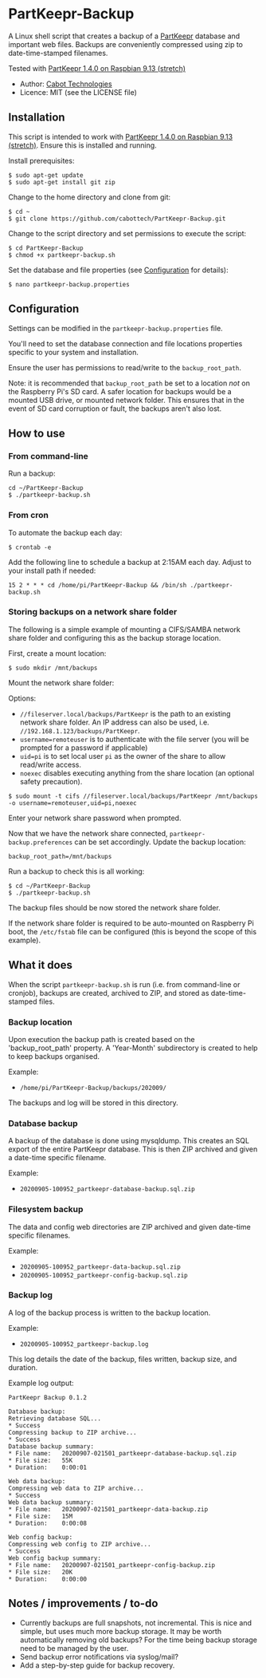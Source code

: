 # PartKeepr-Backup

A Linux shell script that creates a backup of a [PartKeepr](https://github.com/partkeepr/PartKeepr) database and important web files. Backups are conveniently compressed using zip to date-time-stamped filenames.

Tested with [PartKeepr 1.4.0 on Raspbian 9.13 (stretch)](https://wiki.partkeepr.org/wiki/PartKeepr_1.4.0_installation_on_a_Raspberry_Pi)

- Author: [Cabot Technologies](https://cabottechnologies.com)
- Licence: MIT (see the LICENSE file)

## Installation

This script is intended to work with [PartKeepr 1.4.0 on Raspbian 9.13 (stretch)](https://wiki.partkeepr.org/wiki/PartKeepr_1.4.0_installation_on_a_Raspberry_Pi). Ensure this is installed and running.

Install prerequisites:

```
$ sudo apt-get update
$ sudo apt-get install git zip
```

Change to the home directory and clone from git:

```
$ cd ~
$ git clone https://github.com/cabottech/PartKeepr-Backup.git
```

Change to the script directory and set permissions to execute the script:

```
$ cd PartKeepr-Backup
$ chmod +x partkeepr-backup.sh
```

Set the database and file properties (see [Configuration](##Configuration) for details):
```
$ nano partkeepr-backup.properties
```

## Configuration

Settings can be modified in the `partkeepr-backup.properties` file.

You'll need to set the database connection and file locations properties specific to your system and installation.

Ensure the user has permissions to read/write to the `backup_root_path`.

Note: it is recommended that `backup_root_path` be set to a location *not* on the Raspberry Pi's SD card. A safer location for backups would be a mounted USB drive, or mounted network folder. This ensures that in the event of SD card corruption or fault, the backups aren't also lost.

## How to use

### From command-line

Run a backup:
```
cd ~/PartKeepr-Backup
$ ./partkeepr-backup.sh
```

### From cron

To automate the backup each day:

```
$ crontab -e
```

Add the following line to schedule a backup at 2:15AM each day. Adjust to your install path if needed:

```
15 2 * * * cd /home/pi/PartKeepr-Backup && /bin/sh ./partkeepr-backup.sh
```

### Storing backups on a network share folder

The following is a simple example of mounting a CIFS/SAMBA network share folder and configuring this as the backup storage location.

First, create a mount location:
```
$ sudo mkdir /mnt/backups
```

Mount the network share folder:

Options:
- `//fileserver.local/backups/PartKeepr` is the path to an existing network share folder. An IP address can also be used, i.e. `//192.168.1.123/backups/PartKeepr`.
- `username=remoteuser` is to authenticate with the file server (you will be prompted for a password if applicable)
- `uid=pi` is to set local user `pi` as the owner of the share to allow read/write access.
- `noexec` disables executing anything from the share location (an optional safety precaution).
```
$ sudo mount -t cifs //fileserver.local/backups/PartKeepr /mnt/backups -o username=remoteuser,uid=pi,noexec
```

Enter your network share password when prompted.

Now that we have the network share connected, `partkeepr-backup.preferences` can be set accordingly. Update the backup location:
```
backup_root_path=/mnt/backups
```

Run a backup to check this is all working:
```
$ cd ~/PartKeepr-Backup
$ ./partkeepr-backup.sh
```

The backup files should be now stored the network share folder.

If the network share folder is required to be auto-mounted on Raspberry Pi boot, the `/etc/fstab` file can be configured (this is beyond the scope of this example).

## What it does

When the script `partkeepr-backup.sh` is run (i.e. from command-line or cronjob), backups are created, archived to ZIP, and stored as date-time-stamped files.

### Backup location

Upon execution the backup path is created based on the 'backup_root_path' property. A 'Year-Month' subdirectory is created to help to keep backups organised.

Example:

- `/home/pi/PartKeepr-Backup/backups/202009/`

The backups and log will be stored in this directory.

### Database backup

A backup of the database is done using mysqldump. This creates an SQL export of the entire PartKeepr database. This is then ZIP archived and given a date-time specific filename.

Example:

- `20200905-100952_partkeepr-database-backup.sql.zip`

### Filesystem backup

The data and config web directories are ZIP archived and given date-time specific filenames.

Example:

- `20200905-100952_partkeepr-data-backup.sql.zip`
- `20200905-100952_partkeepr-config-backup.sql.zip`

### Backup log

A log of the backup process is written to the backup location.

Example:

- `20200905-100952_partkeepr-backup.log`

This log details the date of the backup, files written, backup size, and duration.

Example log output:

```
PartKeepr Backup 0.1.2

Database backup:
Retrieving database SQL...
* Success
Compressing backup to ZIP archive...
* Success
Database backup summary:
* File name:   20200907-021501_partkeepr-database-backup.sql.zip
* File size:   55K
* Duration:    0:00:01

Web data backup:
Compressing web data to ZIP archive...
* Success
Web data backup summary:
* File name:   20200907-021501_partkeepr-data-backup.zip
* File size:   15M
* Duration:    0:00:08

Web config backup:
Compressing web config to ZIP archive...
* Success
Web config backup summary:
* File name:   20200907-021501_partkeepr-config-backup.zip
* File size:   20K
* Duration:    0:00:00
```

## Notes / improvements / to-do

- Currently backups are full snapshots, not incremental. This is nice and simple, but uses much more backup storage. It may be worth automatically removing old backups? For the time being backup storage need to be managed by the user.
- Send backup error notifications via syslog/mail?
- Add a step-by-step guide for backup recovery.
